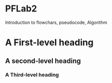 # PFLab2
Introduction to flowchars, pseudocode, Algorithm 
# A First-level heading
## A second-level heading   
### A Third-level heading
